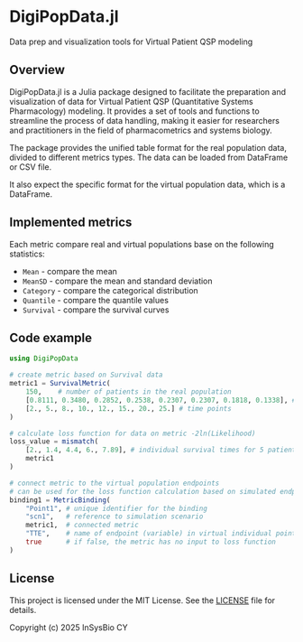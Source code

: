 # DigiPopData.jl
Data prep and visualization tools for Virtual Patient QSP modeling

## Overview

DigiPopData.jl is a Julia package designed to facilitate the preparation and visualization of data for Virtual Patient QSP (Quantitative Systems Pharmacology) modeling. It provides a set of tools and functions to streamline the process of data handling, making it easier for researchers and practitioners in the field of pharmacometrics and systems biology.

The package provides the unified table format for the real population data, divided to different metrics types. The data can be loaded from DataFrame or CSV file.

It also expect the specific format for the virtual population data, which is a DataFrame.

## Implemented metrics

Each metric compare real and virtual populations base on the following statistics:

- `Mean` - compare the mean
- `MeanSD` - compare the mean and standard deviation
- `Category` - compare the categorical distribution
- `Quantile` - compare the quantile values
- `Survival` - compare the survival curves

## Code example

```julia
using DigiPopData

# create metric based on Survival data
metric1 = SurvivalMetric(
    150,    # number of patients in the real population
    [0.8111, 0.3480, 0.2852, 0.2538, 0.2307, 0.2307, 0.1818, 0.1338], # survival values in descending order
    [2., 5., 8., 10., 12., 15., 20., 25.] # time points
)

# calculate loss function for data on metric -2ln(Likelihood)
loss_value = mismatch(
    [2., 1.4, 4.4, 6., 7.89], # individual survival times for 5 patients
    metric1
)

# connect metric to the virtual population endpoints
# can be used for the loss function calculation based on simulated endpoints
binding1 = MetricBinding(
    "Point1", # unique identifier for the binding
    "scn1",   # reference to simulation scenario
    metric1,  # connected metric
    "TTE",    # name of endpoint (variable) in virtual individual point
    true      # if false, the metric has no input to loss function
)
```

## License

This project is licensed under the MIT License. See the [LICENSE](LICENSE) file for details.

Copyright (c) 2025 InSysBio CY
